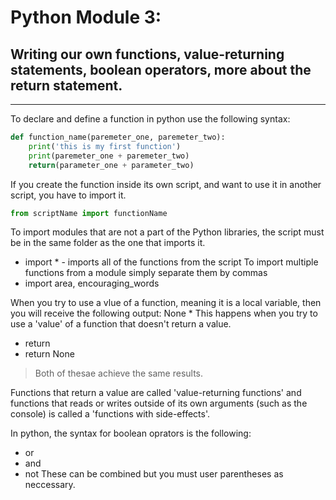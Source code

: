 # **Python Module 3:**
## **Writing our own functions, value-returning statements, boolean operators, more about the return statement.**

---
To declare and define a function in python use the following syntax:

``` python
def function_name(paremeter_one, paremeter_two):
    print('this is my first function')
    print(paremeter_one + paremeter_two)
    return(parameter_one + parameter_two)

```
If you create the function inside its own script, and want to use it in another script, you have to import it.

```python
from scriptName import functionName
```

To import modules that are not a part of the Python libraries, the script must be in the same folder as the one that imports it.
* import * - imports all of the functions from the script
To import multiple functions from a module simply separate them by commas
* import area, encouraging_words

When you try to use a vlue of a function, meaning it is a local variable, then you will receive the following output: None
    * This happens when you try to use a 'value' of a function that doesn't return a value.
* return
* return None
> Both of thesae achieve the same results.

Functions that return a value are called 'value-returning functions' and functions that reads or writes outside of its own arguments (such as the console) is called a 'functions with side-effects'.

In python, the syntax for boolean oprators is the following:
* or
* and
* not
These can be combined but you must user parentheses as neccessary. 
